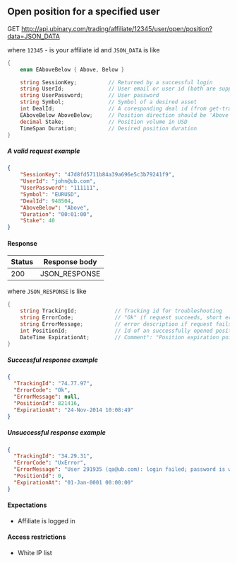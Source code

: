 ﻿## Open position for a specified user

GET http://api.ubinary.com/trading/affiliate/12345/user/open/position?data=JSON_DATA

where `12345` - is your affiliate id and `JSON_DATA` is like

```C#
{
    enum EAboveBelow { Above, Below }

    string SessionKey;          // Returned by a successful login   
    string UserId;              // User email or user id (both are supported)
    string UserPassword;        // User password
    string Symbol;              // Symbol of a desired asset
    int DealId;                 // A coresponding deal id (from get-trading-options)
    EAboveBelow AboveBelow;     // Position direction should be 'Above' or 'Below'
    decimal Stake;              // Position volume in USD
    TimeSpan Duration;          // Desired position duration
}
```

##### A valid request example

```json
{
    "SessionKey": "47d8fd5711b84a39a696e5c3b79241f9",
    "UserId": "john@ub.com",
    "UserPassword": "111111",
    "Symbol": "EURUSD",
    "DealId": 948504,
    "AboveBelow": "Above",
    "Duration": "00:01:00",
    "Stake": 40
}
```

#### Response

Status | Response body
-------|--------------
200    | JSON_RESPONSE

where `JSON_RESPONSE` is like

```C#
{
    string TrackingId;            // Tracking id for troubleshooting
    string ErrorCode;             // "Ok" if request succeeds, short error code if request fails
    string ErrorMessage;          // error description if request fails
    int PositionId;               // Id of an successfully opened position
    DateTime ExpirationAt;        // Comment": "Position expiration point
}
```

##### Successful response example

```json
{
  "TrackingId": "74.77.97",
  "ErrorCode": "Ok",
  "ErrorMessage": null,
  "PositionId": 821416,
  "ExpirationAt": "24-Nov-2014 10:08:49"
}
```


##### Unsuccessful response example

```json
{
  "TrackingId": "34.29.31",
  "ErrorCode": "UxError",
  "ErrorMessage": "User 291935 (qa@ub.com): login failed; password is wrong",
  "PositionId": 0,
  "ExpirationAt": "01-Jan-0001 00:00:00"
}
```


#### Expectations
- Affiliate is logged in

#### Access restrictions
- White IP list
